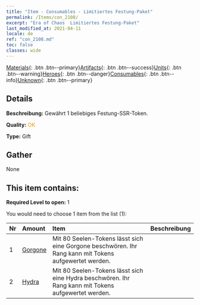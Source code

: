 ```yaml
---
title: "Item - Consumables - Limitiertes Festung-Paket"
permalink: /Items/con_2108/
excerpt: "Era of Chaos  Limitiertes Festung-Paket"
last_modified_at: 2021-04-11
locale: de
ref: "con_2108.md"
toc: false
classes: wide
---
```

 [Materials](/de/Items/){: .btn .btn--primary}[Artifacts](/de/Items/Artifacts/){: .btn .btn--success}[Units](/de/Items/Units/){: .btn .btn--warning}[Heroes](/de/Items/Heroes/){: .btn .btn--danger}[Consumables](/de/Items/Consumables/){: .btn .btn--info}[Unknown](/de/Items/Unknown/){: .btn .btn--primary}

## Details
 **Beschreibung:** Gewährt 1 beliebiges Festung-SSR-Token.

 **Quality:** <span style="color: #FF8C00">OK</span>

 **Type:** Gift

## Gather

  None

## This item contains:

 **Required Level to open:** 1

 You would need to choose 1 item from the list (1):

  | Nr | Amount |     Item    | Beschreibung |
  |:---|:-------|:------------|:-----------:|
  | 1 | [Gorgone](/de/Items/unt_257/) | Mit 80 Seelen-Tokens lässt sich eine Gorgone beschwören. Ihr Rang kann mit Tokens aufgewertet werden. | 
  | 2 | [Hydra](/de/Items/unt_259/) | Mit 80 Seelen-Tokens lässt sich eine Hydra beschwören. Ihr Rang kann mit Tokens aufgewertet werden. | 
